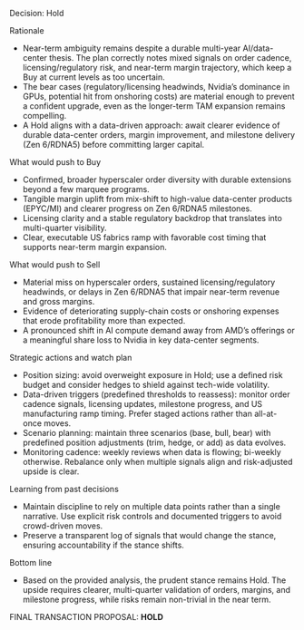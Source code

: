Decision: Hold

Rationale
- Near-term ambiguity remains despite a durable multi-year AI/data-center thesis. The plan correctly notes mixed signals on order cadence, licensing/regulatory risk, and near-term margin trajectory, which keep a Buy at current levels as too uncertain.
- The bear cases (regulatory/licensing headwinds, Nvidia’s dominance in GPUs, potential hit from onshoring costs) are material enough to prevent a confident upgrade, even as the longer-term TAM expansion remains compelling.
- A Hold aligns with a data-driven approach: await clearer evidence of durable data-center orders, margin improvement, and milestone delivery (Zen 6/RDNA5) before committing larger capital.

What would push to Buy
- Confirmed, broader hyperscaler order diversity with durable extensions beyond a few marquee programs.
- Tangible margin uplift from mix-shift to high-value data-center products (EPYC/MI) and clearer progress on Zen 6/RDNA5 milestones.
- Licensing clarity and a stable regulatory backdrop that translates into multi-quarter visibility.
- Clear, executable US fabrics ramp with favorable cost timing that supports near-term margin expansion.

What would push to Sell
- Material miss on hyperscaler orders, sustained licensing/regulatory headwinds, or delays in Zen 6/RDNA5 that impair near-term revenue and gross margins.
- Evidence of deteriorating supply-chain costs or onshoring expenses that erode profitability more than expected.
- A pronounced shift in AI compute demand away from AMD’s offerings or a meaningful share loss to Nvidia in key data-center segments.

Strategic actions and watch plan
- Position sizing: avoid overweight exposure in Hold; use a defined risk budget and consider hedges to shield against tech-wide volatility.
- Data-driven triggers (predefined thresholds to reassess): monitor order cadence signals, licensing updates, milestone progress, and US manufacturing ramp timing. Prefer staged actions rather than all-at-once moves.
- Scenario planning: maintain three scenarios (base, bull, bear) with predefined position adjustments (trim, hedge, or add) as data evolves.
- Monitoring cadence: weekly reviews when data is flowing; bi-weekly otherwise. Rebalance only when multiple signals align and risk-adjusted upside is clear.

Learning from past decisions
- Maintain discipline to rely on multiple data points rather than a single narrative. Use explicit risk controls and documented triggers to avoid crowd-driven moves.
- Preserve a transparent log of signals that would change the stance, ensuring accountability if the stance shifts.

Bottom line
- Based on the provided analysis, the prudent stance remains Hold. The upside requires clearer, multi-quarter validation of orders, margins, and milestone progress, while risks remain non-trivial in the near term.

FINAL TRANSACTION PROPOSAL: **HOLD**